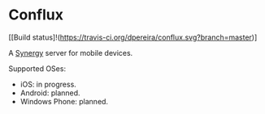 Conflux 
=======

[[Build status]!(https://travis-ci.org/dpereira/conflux.svg?branch=master)]

A [Synergy](http://synergy-project.org/) server for mobile devices.

Supported OSes:

 - iOS: in progress.
 - Android: planned.
 - Windows Phone: planned.

